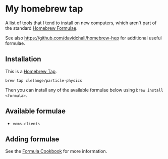 # My homebrew tap

A list of tools that I tend to install on new computers, which aren't part of the standard [Homebrew Formulae](https://formulae.brew.sh/).

See also https://github.com/davidchall/homebrew-hep for additional useful formulae.

## Installation

This is a [Homebrew Tap](https://docs.brew.sh/Taps).

```shell
brew tap clelange/particle-physics
```

Then you can install any of the available formulae below using `brew install <formula>`.

## Available formulae

- `voms-clients`

## Adding formulae

See the [Formula Cookbook](https://docs.brew.sh/Formula-Cookbook) for more information.
